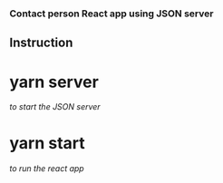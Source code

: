 ### Contact person React app using JSON server

## Instruction 

# yarn server
*to start the JSON server*

# yarn start
*to run the react app*
